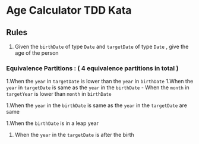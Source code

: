 # Age Calculator TDD Kata

## Rules

1. Given the `birthDate` of type `Date` and `targetDate` of type `Date` , give the age of the person

### Equivalence Partitions  :  ( 4 equivalence partitions in total )
1.When the `year` in `targetDate` is lower than the `year` in `birthDate` 
1.When the `year` in `targetDate` is same as the `year` in the `birthDate`
    - When the `month` in `targetYear` is lower than `month` in `birthDate`

1.When the `year` in the `birthDate` is same as  the `year` in the `targetDate` are same

1.When the `birthDate` is in a leap year
1. When the `year` in the `targetDate` is after the birth 
